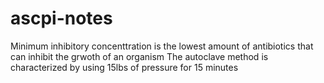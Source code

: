 # ascpi-notes
Minimum inhibitory concenttration is the lowest amount of antibiotics that can inhibit the grwoth of an organism
The autoclave method is characterized by using 15lbs of pressure for 15 minutes
